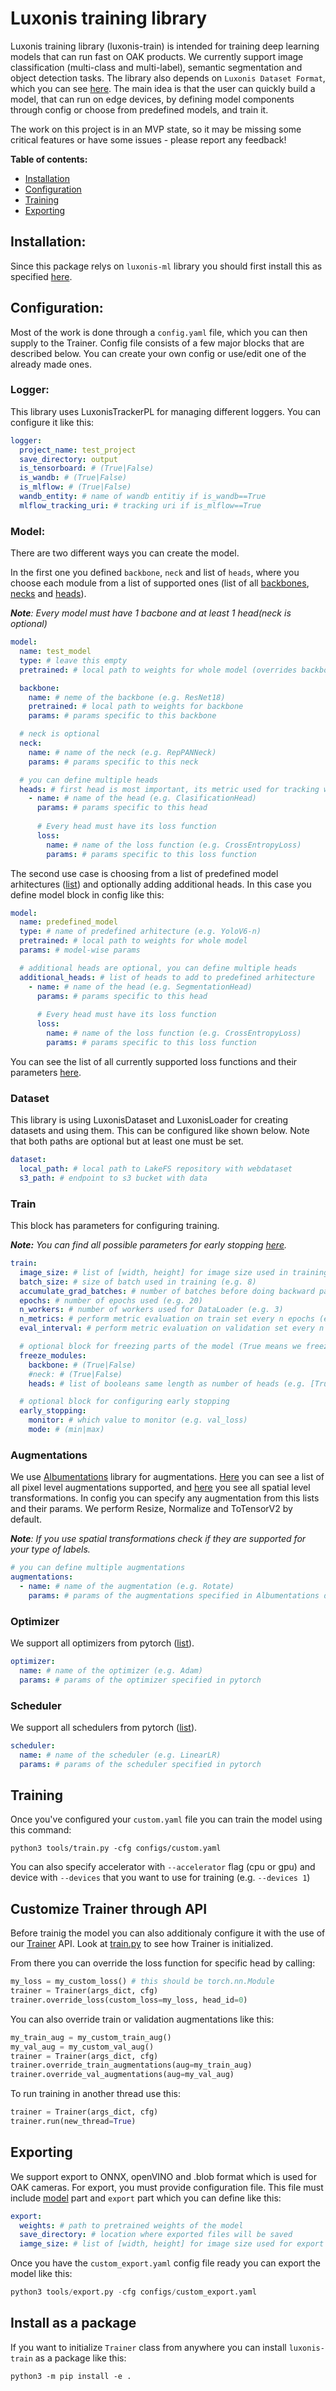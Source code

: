 # Luxonis training library
Luxonis training library (luxonis-train) is intended for training deep learning models that can run fast on OAK products. We currently support image classification (multi-class and multi-label), semantic segmentation and object detection tasks. The library also depends on `Luxonis Dataset Format`, which you can see [here](https://github.com/luxonis/luxonis-ml). The main idea is that the user can quickly build a model, that can run on edge devices, by defining model components through config or choose from predefined models, and train it.

The work on this project is in an MVP state, so it may be missing some critical features or have some issues - please report any feedback!

**Table of contents:**
- [Installation](#installation)
- [Configuration](#configuration)
- [Training](#training)
- [Exporting](#exporting)


## Installation:
Since this package relys on `luxonis-ml` library you should first install this as specified [here](https://github.com/luxonis/luxonis-ml/tree/main#installation-and-setup).

## Configuration:
Most of the work is done through a `config.yaml` file, which you can then supply to the Trainer. Config file consists of a few major blocks that are described below. You can create your own config or use/edit one of the already made ones.

### Logger:
This library uses LuxonisTrackerPL for managing different loggers. You can configure it like this: 
```yaml
logger:
  project_name: test_project
  save_directory: output
  is_tensorboard: # (True|False)
  is_wandb: # (True|False)
  is_mlflow: # (True|False)
  wandb_entity: # name of wandb entitiy if is_wandb==True
  mlflow_tracking_uri: # tracking uri if is_mlflow==True
```
### Model:
There are two different ways you can create the model. 

In the first one you defined `backbone`, `neck` and list of `heads`, where you choose each module from a list of supported ones (list of all [backbones](./luxonis_train/models/backbones/README.md), [necks](./luxonis_train/models/necks/README.md) and [heads](./luxonis_train/models/heads/README.md)).

***Note**: Every model must have 1 bacbone and at least 1 head(neck is optional)*

```yaml
model:
  name: test_model
  type: # leave this empty
  pretrained: # local path to weights for whole model (overrides backbone weights)

  backbone:
    name: # neme of the backbone (e.g. ResNet18)
    pretrained: # local path to weights for backbone
    params: # params specific to this backbone

  # neck is optional
  neck: 
    name: # name of the neck (e.g. RepPANNeck)
    params: # params specific to this neck

  # you can define multiple heads
  heads: # first head is most important, its metric used for tracking whole model performance
    - name: # name of the head (e.g. ClasificationHead)
      params: # params specific to this head
      
      # Every head must have its loss function
      loss: 
        name: # name of the loss function (e.g. CrossEntropyLoss)
        params: # params specific to this loss function
```

The second use case is choosing from a list of predefined model arhitectures ([list](./luxonis_train/models/README.md)) and optionally adding additional heads. In this case you define model block in config like this:

```yaml
model:
  name: predefined_model
  type: # name of predefined arhitecture (e.g. YoloV6-n)
  pretrained: # local path to weights for whole model
  params: # model-wise params

  # additional heads are optional, you can define multiple heads
  additional_heads: # list of heads to add to predefined arhitecture
    - name: # name of the head (e.g. SegmentationHead)
      params: # params specific to this head
      
      # Every head must have its loss function
      loss: 
        name: # name of the loss function (e.g. CrossEntropyLoss)
        params: # params specific to this loss function
```

You can see the list of all currently supported loss functions and their parameters [here](./luxonis_train/utils/losses/README.md).

### Dataset
This library is using LuxonisDataset and LuxonisLoader for creating datasets and using them. This can be configured like shown below. Note that both paths are optional but at least one must be set.

```yaml
dataset:
  local_path: # local path to LakeFS repository with webdataset
  s3_path: # endpoint to s3 bucket with data

```

### Train
This block has parameters for configuring training.

***Note:** You can find all possible parameters for early stopping [here](https://pytorch-lightning.readthedocs.io/en/stable/api/pytorch_lightning.callbacks.EarlyStopping.html#pytorch_lightning.callbacks.EarlyStopping).*
```yaml
train:
  image_size: # list of [width, height] for image size used in training (default: [256, 256])
  batch_size: # size of batch used in training (e.g. 8)
  accumulate_grad_batches: # number of batches before doing backward pass (e.g. 2)
  epochs: # number of epochs used (e.g. 20)
  n_workers: # number of workers used for DataLoader (e.g. 3)
  n_metrics: # perform metric evaluation on train set every n epochs (e.g. 5)
  eval_interval: # perform metric evaluation on validation set every n epochs (e.g. 5)  

  # optional block for freezing parts of the model (True means we freeze weights)
  freeze_modules:
    backbone: # (True|False)
    #neck: # (True|False)
    heads: # list of booleans same length as number of heads (e.g. [True, False] for model with 2 heads)

  # optional block for configuring early stopping
  early_stopping:
    monitor: # which value to monitor (e.g. val_loss)
    mode: # (min|max)
```

### Augmentations
We use [Albumentations](https://albumentations.ai/docs/) library for augmentations. [Here](https://albumentations.ai/docs/api_reference/full_reference/#pixel-level-transforms) you can see a list of all pixel level augmentations supported, and [here](https://albumentations.ai/docs/api_reference/full_reference/#spatial-level-transforms) you see all spatial level transformations. In config you can specify any augmentation from this lists and their params. We perform Resize, Normalize and ToTensorV2 by default.

***Note**: If you use spatial transformations check if they are supported for your type of labels.*

```yaml
# you can define multiple augmentations
augmentations:
  - name: # name of the augmentation (e.g. Rotate)
    params: # params of the augmentations specified in Albumentations docs
```

### Optimizer
We support all optimizers from pytorch ([list](https://pytorch.org/docs/stable/optim.html#algorithms)).
```yaml
optimizer:
  name: # name of the optimizer (e.g. Adam)
  params: # params of the optimizer specified in pytorch
```

### Scheduler
We support all schedulers from pytorch ([list](https://pytorch.org/docs/stable/optim.html#how-to-adjust-learning-rate)).
```yaml
scheduler:
  name: # name of the scheduler (e.g. LinearLR)
  params: # params of the scheduler specified in pytorch
```

## Training
Once you've configured your `custom.yaml` file you can train the model using this command:
```
python3 tools/train.py -cfg configs/custom.yaml
```
You can also specify accelerator with `--accelerator` flag (cpu or gpu) and device with `--devices` that you want to use for training (e.g. `--devices 1`)

## Customize Trainer through API
Before trainig the model you can also additionaly configure it with the use of our [Trainer](./luxonis_train/core/trainer.py) API. Look at [train.py](./tools/train.py) to see how Trainer is initialized. 

From there you can override the loss function for specific head by calling: 
```python
my_loss = my_custom_loss() # this should be torch.nn.Module
trainer = Trainer(args_dict, cfg)
trainer.override_loss(custom_loss=my_loss, head_id=0)
```
You can also override train or validation augmentations like this:
```python
my_train_aug = my_custom_train_aug()
my_val_aug = my_custom_val_aug()
trainer = Trainer(args_dict, cfg)
trainer.override_train_augmentations(aug=my_train_aug)
trainer.override_val_augmentations(aug=my_val_aug)
```
To run training in another thread use this:
```python
trainer = Trainer(args_dict, cfg)
trainer.run(new_thread=True)
```

## Exporting
We support export to ONNX, openVINO and .blob format which is used for OAK cameras. For export, you must provide configuration file. This file must include [model](#model) part and `export` part which you can define like this:
```yaml
export:
  weights: # path to pretrained weights of the model
  save_directory: # location where exported files will be saved
  iamge_size: # list of [width, height] for image size used for export (default: [256, 256])
```
Once you have the `custom_export.yaml` config file ready you can export the model like this:
```python
python3 tools/export.py -cfg configs/custom_export.yaml 
```

## Install as a package
If you want to initialize `Trainer` class from anywhere you can install `luxonis-train` as a package like this: 
```
python3 -m pip install -e .
```